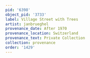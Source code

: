 ```yaml
---
pid: '6398'
object_pid: '3733'
label: Village Street with Trees
artist: janbrueghel
provenance_date: After 1970
provenance_location: Switzerland
provenance_text: Private Collection
collection: provenance
order: '1429'
---
```

